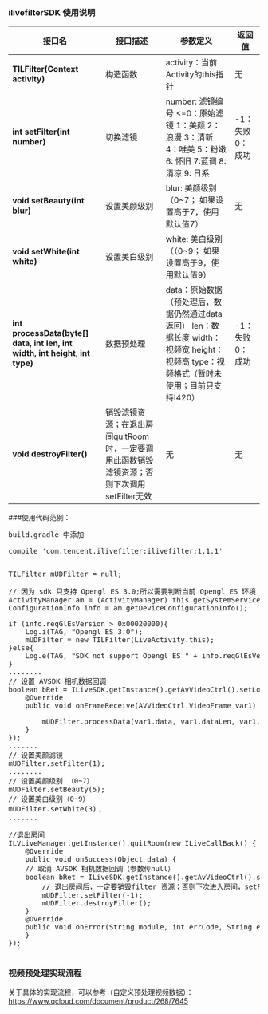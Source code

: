 ### ilivefilterSDK 使用说明

| 接口名|  接口描述  |参数定义|返回值|
|---------|---------|---------|---------|
| **TILFilter(Context activity)** | 构造函数|activity：当前Activity的this指针|无|
| **int setFilter(int number)** | 切换滤镜|number: 滤镜编号 <=0：原始滤镜 1：美颜 2：浪漫 3：清新 4：唯美 5：粉嫩 6: 怀旧 7:蓝调  8: 清凉 9: 日系|-1：失败 0：成功|
| **void setBeauty(int blur)** | 设置美颜级别|blur: 美颜级别（0~7； 如果设置高于7，使用默认值7）|无|
| **void setWhite(int white)** | 设置美白级别|white: 美白级别（（0~9； 如果设置高于9，使用默认值9）||
| **int processData(byte[] data, int len, int width, int height, int type)** | 数据预处理|data：原始数据（预处理后，数据仍然通过data返回） len：数据长度 width：视频宽 height：视频高 type：视频格式（暂时未使用；目前只支持I420）|-1： 失败 0：成功|
| **void destroyFilter()** | 销毁滤镜资源；在退出房间quitRoom 时，一定要调用此函数销毁滤镜资源；否则下次调用 setFilter无效|无|无|

###使用代码范例：
<pre>
build.gradle 中添加

compile 'com.tencent.ilivefilter:ilivefilter:1.1.1'
</pre>
<pre>

TILFilter mUDFilter = null;

// 因为 sdk 只支持 Opengl ES 3.0;所以需要判断当前 Opengl ES 环境
ActivityManager am = (ActivityManager) this.getSystemService(Context.ACTIVITY_SERVICE);
ConfigurationInfo info = am.getDeviceConfigurationInfo();

if (info.reqGlEsVersion > 0x00020000){
    Log.i(TAG, "Opengl ES 3.0");
    mUDFilter = new TILFilter(LiveActivity.this);   
}else{
    Log.e(TAG, "SDK not support Opengl ES " + info.reqGlEsVersion);
}
........
// 设置 AVSDK 相机数据回调
boolean bRet = ILiveSDK.getInstance().getAvVideoCtrl().setLocalVideoPreProcessCallback(new AVVideoCtrl.LocalVideoPreProcessCallback(){
    @Override
    public void onFrameReceive(AVVideoCtrl.VideoFrame var1) {

        mUDFilter.processData(var1.data, var1.dataLen, var1.width, var1.height, var1.srcType);
    }
});
.......
// 设置美颜滤镜
mUDFilter.setFilter(1);
........
// 设置美颜级别 （0~7）
mUDFilter.setBeauty(5);
// 设置美白级别（0~9）
mUDFilter.setWhite(3)；
.......

//退出房间
ILVLiveManager.getInstance().quitRoom(new ILiveCallBack() {
    @Override
    public void onSuccess(Object data) {
    // 取消 AVSDK 相机数据回调（参数传null）
    boolean bRet = ILiveSDK.getInstance().getAvVideoCtrl().setLocalVideoPreProcessCallback(null);
        // 退出房间后，一定要销毁filter 资源；否则下次进入房间，setFilter将不生效或其他异常
        mUDFilter.setFilter(-1);
        mUDFilter.destroyFilter();
    }
    @Override
    public void onError(String module, int errCode, String errMsg) {
    }
});
            
</pre>

### 视频预处理实现流程
关于具体的实现流程，可以参考（自定义预处理视频数据）：
https://www.qcloud.com/document/product/268/7645
